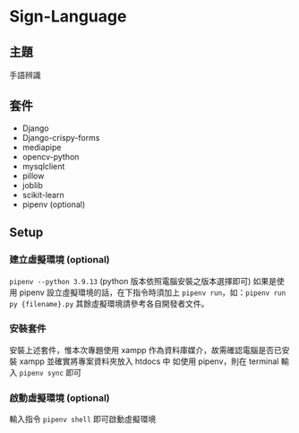 # Sign-Language
## 主題
手語辨識
## 套件
- Django
- Django-crispy-forms
- mediapipe
- opencv-python
- mysqlclient
- pillow
- joblib
- scikit-learn
- pipenv (optional)
## Setup
### 建立虛擬環境 (optional)
`pipenv --python 3.9.13` (python 版本依照電腦安裝之版本選擇即可)
如果是使用 pipenv 設立虛擬環境的話，在下指令時須加上 `pipenv run`，如：`pipenv run py {filename}.py`
其餘虛擬環境請參考各自開發者文件。
### 安裝套件
安裝上述套件，惟本次專題使用 xampp 作為資料庫媒介，故需確認電腦是否已安裝 xampp 並確實將專案資料夾放入 htdocs 中
如使用 pipenv，則在 terminal 輸入 `pipenv sync` 即可
### 啟動虛擬環境 (optional)
輸入指令 `pipenv shell` 即可啟動虛擬環境
